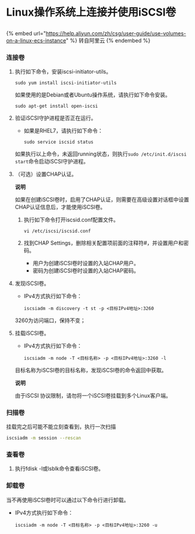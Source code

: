 # Linux操作系统上连接并使用iSCSI卷

##

{% embed url="https://help.aliyun.com/zh/csg/user-guide/use-volumes-on-a-linux-ecs-instance" %}
转自阿里云
{% endembed %}

### 连接卷 <a href="#title-zsl-thq-5j8" id="title-zsl-thq-5j8"></a>

1.  执行如下命令，安装iscsi-initiator-utils。



    ```shell
    sudo yum install iscsi-initiator-utils
    ```

    如果使用的是Debian或者Ubuntu操作系统，请执行如下命令安装。

    ```shell
    sudo apt-get install open-iscsi
    ```
2.  验证iSCSI守护进程是否正在运行。

    *   如果是RHEL7，请执行如下命令：

        ```shell
        sudo service iscsid status
        ```

    如果执行以上命令，未返回running状态，则执行`sudo /etc/init.d/iscsi start`命令启动iSCSI守护进程。
3.  （可选）设置CHAP认证。

    **说明**

    如果在创建iSCSI卷时，启用了CHAP认证，则需要在高级设置对话框中设置CHAP认证信息后，才能使用iSCSI卷。

    1.  执行如下命令打开iscsid.conf配置文件。

        ```shell
        vi /etc/iscsi/iscsid.conf
        ```
    2.  找到CHAP Settings，删除相关配置项前面的注释符#，并设置用户和密码。

        * 用户为创建iSCSI卷时设置的入站CHAP用户。
        * 密码为创建iSCSI卷时设置的入站CHAP密码。


4.  发现iSCSI卷。

    *   IPv4方式执行如下命令：

        ```shell
        iscsiadm -m discovery -t st -p <目标IPv4地址>:3260
        ```



    3260为访问端口，保持不变；


5.  挂载iSCSI卷。

    *   IPv4方式执行如下命令：

        ```shell
        iscsiadm -m node -T <目标名称> -p <目标IPv4地址>:3260 -l
        ```



    目标名称为iSCSI卷的目标名称，发现iSCSI卷的命令返回中获取。

    **说明**

    由于iSCSI 协议限制，请勿将一个iSCSI卷挂载到多个Linux客户端。



### 扫描卷

挂载完之后可能不能立刻查看到，执行一次扫描

```bash
iscsiadm -m session --rescan
```

### 查看卷 <a href="#title-p76-tqu-nsl" id="title-p76-tqu-nsl"></a>

1. 执行fdisk -l或lsblk命令查看iSCSI卷。

### 卸载卷 <a href="#title-ddh-2pq-dyh" id="title-ddh-2pq-dyh"></a>

当不再使用iSCSI卷时可以通过以下命令行进行卸载。

*   IPv4方式执行如下命令：

    ```shell
    iscsiadm -m node -T <目标名称> -p <目标IPv4地址>:3260 -u
    ```

